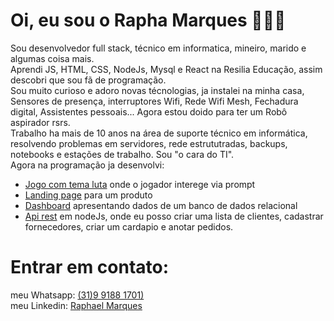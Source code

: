 # Oi, eu sou o Rapha Marques 🧑🏽‍💻<br>
Sou desenvolvedor full stack, técnico em informatica, mineiro, marido e algumas coisa mais.<br>
Aprendi JS, HTML, CSS, NodeJs, Mysql e React na Resilia Educação, assim descobri que sou fã de programação.<br>
Sou muito curioso e adoro novas técnologias, ja instalei na minha casa, Sensores de presença, interruptores Wifi, Rede Wifi Mesh, Fechadura digital, Assistentes pessoais... Agora estou doido para ter um Robô aspirador rsrs.<br>
Trabalho ha mais de 10 anos na área de suporte técnico em informática, resolvendo problemas em servidores, rede estrututradas, backups, notebooks e estações de trabalho.
Sou "o cara do TI".<br>
Agora na programação ja desenvolvi:
* [Jogo com tema luta](https://github.com/raphhaelm/TorneioDosCampeos) onde o jogador interege via prompt
* [Landing page](https://github.com/raphhaelm/LandingPage-Tony) para um produto
* [Dashboard](https://github.com/raphhaelm/Dashboard-Steam) apresentando dados de um banco de dados relacional
* [Api rest](https://github.com/raphhaelm/ApiRest-Hamburgueria) em nodeJs, onde eu posso criar uma lista de clientes, cadastrar fornecedores, criar um cardapio e anotar pedidos.

# Entrar em contato:
meu Whatsapp: [(31)9 9188 1701)](https://wa.me/5531991881701)<br>
meu Linkedin: [Raphael Marques](https://www.linkedin.com/in/raphhael-m/)<br>


<!--
**raphhaelm/raphhaelm** is a ✨ _special_ ✨ repository because its `README.md` (this file) appears on your GitHub profile.

Here are some ideas to get you started:

- 🔭 I’m currently working on ...
- 🌱 I’m currently learning ...
- 👯 I’m looking to collaborate on ...
- 🤔 I’m looking for help with ...
- 💬 Ask me about ...
- 📫 How to reach me: ...
- 😄 Pronouns: ...
- ⚡ Fun fact: ...
-->
